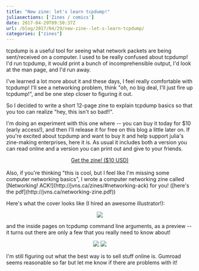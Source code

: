 ```yaml
---
title: "New zine: let's learn tcpdump!"
juliasections: ['Zines / comics']
date: 2017-04-29T09:50:37Z
url: /blog/2017/04/29/new-zine--let-s-learn-tcpdump/
categories: ["zines"]
---
```


<script src="https://gumroad.com/js/gumroad.js"></script>
<link href="/stylesheets/screen.css" media="screen, projection" rel="stylesheet" type="text/css">

tcpdump is a useful tool for seeing what network packets are being
sent/received on a computer. I used to be really confused about tcpdump!
I'd run tcpdump, it would print a bunch of incomprehensible output, I'd
look at the man page, and I'd run away.

I've learned a lot more about it and these days, I feel really
comfortable with tcpdump! I'll see a networking problem, think
"oh, no big deal, I'll just fire up tcpdump!", and be one step closer to
figuring it out.

So I decided to write a short 12-page zine to explain tcpdump basics so that
you too can realize "hey, this isn't so bad!!".

I'm doing an experiment with this one where -- you can buy it today for $10
(early access!), and then I'll release it for free on this blog a little later
on. If you're excited about tcpdump and want to buy it and help support julia's
zine-making enterprises, here it is. As usual it includes both a version you
can read online and a version you can print out and give to your friends.

<div align="center">
<a class="button" href="https://gum.co/LcKLx?wanted=true" target="_blank" data-gumroad-single-product="true">Get the zine! ($10 USD)</a>
</div>

<br>
Also, if you're thinking "this is cool, but I feel like I'm missing some computer networking basics", I wrote a computer networking zine called [Networking! ACK!](http://jvns.ca/zines/#networking-ack) for you! ([here's the pdf](http://jvns.ca/networking-zine.pdf))

Here's what the cover looks like (I hired an awesome illustrator!):

<div align="center">
<img src="https://jvns.ca/images/tcpdump-cover.jpg">
</div>

and the inside pages on tcpdump command line arguments, as a preview -- it
turns out there are only a few that you really need to know about!

<div align="center">
<img src="https://jvns.ca/images/tcpdump_command_line_arguments.png">
<img src="https://jvns.ca/images/tcpdump_command_line_arguments2.png">
</div>

I'm still figuring out what the best way is to sell stuff online is. Gumroad
seems reasonable so far but let me know if there are problems with it!
